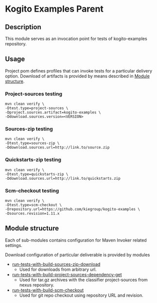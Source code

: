# Kogito Examples Parent

## Description
This module serves as an invocation point for tests of kogito-examples repository.

## Usage
Project pom defines profiles that can invoke tests for a particular delivery option.
Download of artifacts is provided by means described in [Module structure](#module-structure).

### Project-sources testing
```
mvn clean verify \
-Dtest.type=project-sources \
-Dproject.sources.artifact=kogito-examples \
-Ddownload.sources.version=<VERSION>
```
### Sources-zip testing
```
mvn clean verify \
-Dtest.type=sources-zip \
-Ddownload.sources.url=http://link.to/source.zip
```
### Quickstarts-zip testing
```
mvn clean verify \
-Dtest.type=quickstarts-zip \
-Ddownload.sources.url=http://link.to/quickstarts.zip
```
### Scm-checkout testing
```
mvn clean verify \
-Dtest.type=scm-checkout \
-Drepository.url=https://github.com/kiegroup/kogito-examples \
-Dsources.revision=1.11.x
```

## Module structure
Each of sub-modules contains configuration for Maven Invoker related settings.

Download configuration of particular deliverable is provided by modules
* [run-tests-with-build-sources-zip-download](../run-tests-with-build-sources-zip-download)
  * Used for downloads from arbitrary url.
* [run-tests-with-build-project-sources-dependency-get](../run-tests-with-build-project-sources-dependency-get)
  * Used for tar.gz archives with the classifier project-sources from nexus repository.
* [run-tests-with-build-scm-checkout](../run-tests-with-build-scm-checkout)
  * Used for git repo checkout using repository URL and revision.